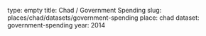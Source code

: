 type: empty
title: Chad / Government Spending
slug: places/chad/datasets/government-spending
place: chad
dataset: government-spending
year: 2014
